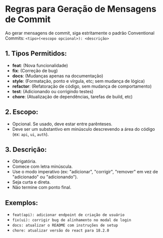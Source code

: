 # Regras para Geração de Mensagens de Commit

Ao gerar mensagens de commit, siga estritamente o padrão Conventional Commits:
`<tipo>(<escopo opcional>): <descrição>`

## 1. Tipos Permitidos:
* **feat**: (Nova funcionalidade)
* **fix**: (Correção de bug)
* **docs**: (Mudanças apenas na documentação)
* **style**: (Formatação, ponto e vírgula, etc; sem mudança de lógica)
* **refactor**: (Refatoração de código, sem mudança de comportamento)
* **test**: (Adicionando ou corrigindo testes)
* **chore**: (Atualização de dependências, tarefas de build, etc)

## 2. Escopo:
* Opcional. Se usado, deve estar entre parênteses.
* Deve ser um substantivo em minúsculo descrevendo a área do código (ex: `api`, `ui`, `auth`).

## 3. Descrição:
* Obrigatória.
* Comece com letra minúscula.
* Use o modo imperativo (ex: "adicionar", "corrigir", "remover" em vez de "adicionado" ou "adicionando").
* Seja curta e direta.
* Não termine com ponto final.

## Exemplos:
* `feat(api): adicionar endpoint de criação de usuário`
* `fix(ui): corrigir bug de alinhamento no modal de login`
* `docs: atualizar o README com instruções de setup`
* `chore: atualizar versão do react para 18.2.0`